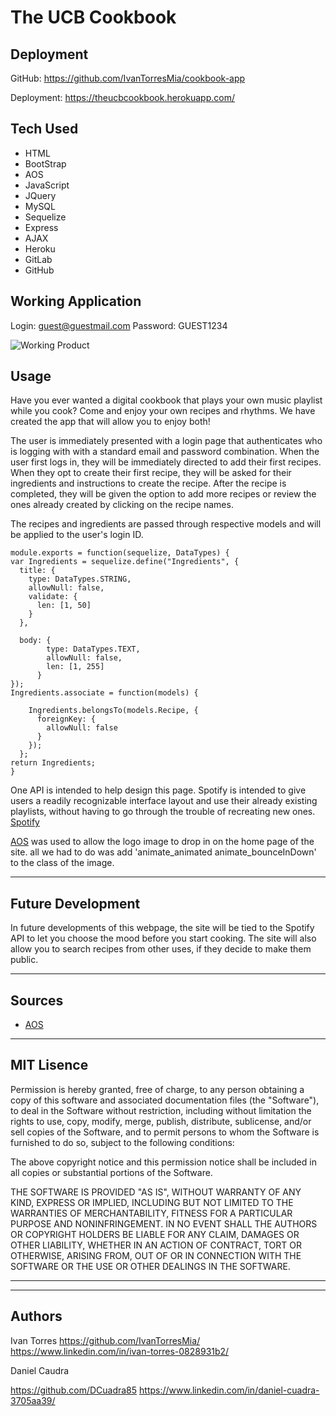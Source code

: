 # The UCB Cookbook

## Deployment

GitHub: https://github.com/IvanTorresMia/cookbook-app

Deployment: https://theucbcookbook.herokuapp.com/

## Tech Used

* HTML
* BootStrap
* AOS
* JavaScript
* JQuery
* MySQL
* Sequelize
* Express
* AJAX
* Heroku
* GitLab
* GitHub

## Working Application
Login: guest@guestmail.com
Password: GUEST1234

![Working Product](./workingproduct.gif)


## Usage

Have you ever wanted a digital cookbook that plays your own music playlist while you cook? Come and enjoy your own recipes and rhythms. We have created the app that will allow you to enjoy both! 

The user is immediately presented with a login page that authenticates who is logging with with a standard email and password combination. When the user first logs in, they will be immediately directed to add their first recipes. When they opt to create their first recipe, they will be asked for their ingredients and instructions to create the recipe. After the recipe is completed, they will be given the option to add more recipes or review the ones already created by clicking on the recipe names.

The recipes and ingredients are passed through respective models and will be applied to the user's login ID.

```
module.exports = function(sequelize, DataTypes) {
var Ingredients = sequelize.define("Ingredients", {
  title: {
    type: DataTypes.STRING,
    allowNull: false,
    validate: {
      len: [1, 50]
    }
  },
  
  body: {
        type: DataTypes.TEXT,
        allowNull: false,
        len: [1, 255]
      }
});
Ingredients.associate = function(models) {
   
    Ingredients.belongsTo(models.Recipe, {
      foreignKey: {
        allowNull: false
      }
    });
  };
return Ingredients;
}

```

One API is intended to help design this page. Spotify is intended to give users a readily recognizable interface layout and use their already existing playlists, without having to go through the trouble of recreating new ones.
[Spotify](https://developer.spotify.com/)


[AOS](https://michalsnik.github.io/aos/) was used to allow the logo image to drop in on the home page of the site. all we had to do was add 'animate_animated animate_bounceInDown' to the class of the image.


<hr>

## Future Development

In future developments of this webpage, the site will be tied to the Spotify API to let you choose the mood before you start cooking. The site will also allow you to search recipes from other uses, if they decide to make them public.

<hr>

## Sources

* [AOS](https://michalsnik.github.io/aos/)

<hr>

## MIT Lisence

Permission is hereby granted, free of charge, to any person obtaining a copy of this software and associated documentation files (the "Software"), to deal in the Software without restriction, including without limitation the rights to use, copy, modify, merge, publish, distribute, sublicense, and/or sell copies of the Software, and to permit persons to whom the Software is furnished to do so, subject to the following conditions:

The above copyright notice and this permission notice shall be included in all copies or substantial portions of the Software.

THE SOFTWARE IS PROVIDED "AS IS", WITHOUT WARRANTY OF ANY KIND, EXPRESS OR IMPLIED, INCLUDING BUT NOT LIMITED TO THE WARRANTIES OF MERCHANTABILITY, FITNESS FOR A PARTICULAR PURPOSE AND NONINFRINGEMENT. IN NO EVENT SHALL THE AUTHORS OR COPYRIGHT HOLDERS BE LIABLE FOR ANY CLAIM, DAMAGES OR OTHER LIABILITY, WHETHER IN AN ACTION OF CONTRACT, TORT OR OTHERWISE, ARISING FROM, OUT OF OR IN CONNECTION WITH THE SOFTWARE OR THE USE OR OTHER DEALINGS IN THE SOFTWARE.


<hr>
<hr>

## Authors

Ivan Torres
https://github.com/IvanTorresMia/
https://www.linkedin.com/in/ivan-torres-0828931b2/

Daniel Caudra

https://github.com/DCuadra85
https://www.linkedin.com/in/daniel-cuadra-3705aa39/
